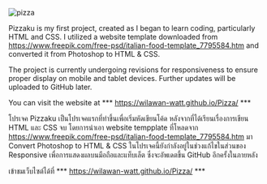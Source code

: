 ![pizza](https://github.com/Wilawan-Watt/Pizza/assets/171704208/33690045-09d0-4e40-8345-0f31fb2e1082)


Pizzaku is my first project, created as I began to learn coding, particularly HTML and CSS. I utilized a website template downloaded from https://www.freepik.com/free-psd/italian-food-template_7795584.htm and converted it from Photoshop to HTML & CSS.

The project is currently undergoing revisions for responsiveness to ensure proper display on mobile and tablet devices. Further updates will be uploaded to GitHub later.

You can visit the website at *** https://wilawan-watt.github.io/Pizza/ ***


โปรเจค Pizzaku เป็นโปรเจคแรกที่ทำขึ้นเพื่อเริ่มหัดเขียนโค้ด หลังจากที่ได้เรียนเรื่องการเขียน HTML และ CSS จบ
โดยการนำเอา website tempplate ที่โหลดจาก https://www.freepik.com/free-psd/italian-food-template_7795584.htm มา Convert Photoshop to HTML & CSS
ในโปรเจคนี้ยังกำลังอยู่ในช่วงแก้ไขในส่วนของ Responsive เพื่อการแสดงผลบนมือถือและแท็บเล็ต ซึ่งจะอัพเดตขึ้น GitHub อีกครั้งในภายหลัง

เข้าชมเว็บไซต์ได้ที่ *** https://wilawan-watt.github.io/Pizza/ ***
